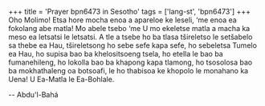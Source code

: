 +++
title = 'Prayer bpn6473 in Sesotho'
tags = ['lang-st', 'bpn6473']
+++
Oho Molimo!  Etsa hore mocha enoa a apareloe ke leseli, ‘me enoa ea fokolang abe matla!  Mo abele tsebo ‘me U mo ekeletse matla a macha ka meso ea letsatsi le letsatsi. A tle a tsebe ho ba tlasa tšireletso le setšabelo sa thebe ea Hau, tšireletsong ho sebe sefe kapa sefe, ho sebeletsa Tumelo ea Hau, ho supisa bao ba khelositsoeng tsela, ho etella le bao ba fumanehileng, ho lokolla bao ba khapong kapa tlamong, ho tsosolosa bao ba mokhathaleng oa botsoafi, le ho thabisoa ke khopolo le monahano ka Uena! U Ea-Matla le Ea-Bohlale.

-- Abdu'l-Bahá
